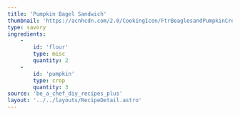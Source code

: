 ```yaml
---
title: 'Pumpkin Bagel Sandwich'
thumbnail: 'https://acnhcdn.com/2.0/CookingIcon/FtrBeaglesandPumpkinCropped.png'
type: savory
ingredients:
	-
		id: 'flour'
		type: misc
		quantity: 2
	-
		id: 'pumpkin'
		type: crop
		quantity: 3
source: 'be_a_chef_diy_recipes_plus'
layout: '../../layouts/RecipeDetail.astro'
---
```

